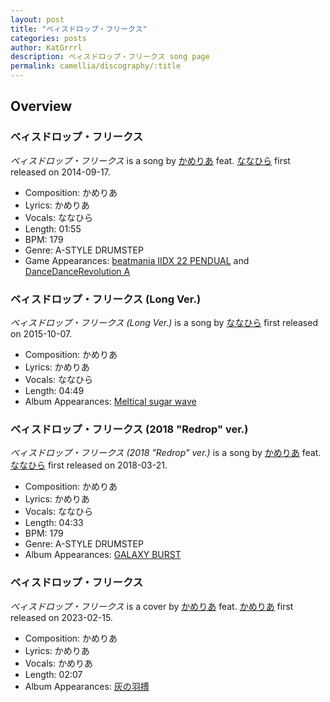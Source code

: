 ```yaml
---
layout: post
title: "べィスドロップ・フリークス"
categories: posts
author: KatGrrrl
description: べィスドロップ・フリークス song page
permalink: camellia/discography/:title
---
```


## Overview

### べィスドロップ・フリークス

*べィスドロップ・フリークス* is a song by [かめりあ](/camellia) feat. [ななひら](#) first released on 2014-09-17.

* Composition: かめりあ
* Lyrics: かめりあ
* Vocals: ななひら
* Length: 01:55
* BPM: 179
* Genre: A-STYLE DRUMSTEP
* Game Appearances: [beatmania IIDX 22 PENDUAL](https://remywiki.com/AC_PENDUAL) and [DanceDanceRevolution A](https://remywiki.com/AC_DDR_A)

### ベィスドロップ・フリークス (Long Ver.)

*ベィスドロップ・フリークス (Long Ver.)* is a song by [ななひら](#) first released on 2015-10-07.

* Composition: かめりあ
* Lyrics: かめりあ
* Vocals: ななひら
* Length: 04:49
* Album Appearances: [Meltical sugar wave](http://nanahira.extsm.com/)

### べィスドロップ・フリークス (2018 "Redrop" ver.)

*べィスドロップ・フリークス (2018 "Redrop" ver.)* is a song by [かめりあ](/camellia) feat. [ななひら](#) first released on 2018-03-21.

* Composition: かめりあ
* Lyrics: かめりあ
* Vocals: ななひら
* Length: 04:33
* BPM: 179
* Genre: A-STYLE DRUMSTEP
* Album Appearances: [GALAXY BURST](<{% link postsInclude/_posts/camellia/albums/GALAXY-BURST/2023-12-21-GALAXY-BURST.md %}>)

### べィスドロップ・フリークス

*べィスドロップ・フリークス* is a cover by [かめりあ](/camellia) feat. [かめりあ](/camellia) first released on 2023-02-15.

* Composition: かめりあ
* Lyrics: かめりあ
* Vocals: かめりあ
* Length: 02:07
* Album Appearances: [灰の羽搏](<{% link postsInclude/_posts/camellia/albums/4th-major-album/2023-12-21-4th-major-album.md %}>)
